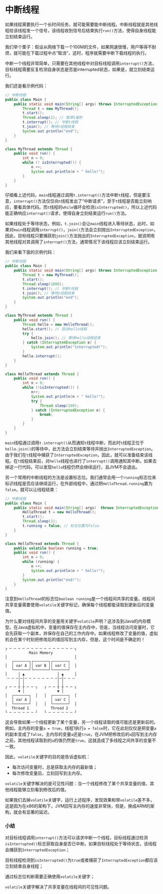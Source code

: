 # 中断线程

如果线程需要执行一个长时间任务，就可能需要能中断线程。中断线程就是其他线程给该线程发一个信号，该线程收到信号后结束执行`run()`方法，使得自身线程能立刻结束运行。

我们举个栗子：假设从网络下载一个100M的文件，如果网速很慢，用户等得不耐烦，就可能在下载过程中点“取消”，这时，程序就需要中断下载线程的执行。

中断一个线程非常简单，只需要在其他线程中对目标线程调用`interrupt()`方法，目标线程需要反复检测自身状态是否是interrupted状态，如果是，就立刻结束运行。

我们还是看示例代码：

```java
// 中断线程
public class Main {
    public static void main(String[] args) throws InterruptedException {
        Thread t = new MyThread();
        t.start();
        Thread.sleep(1); // 暂停1毫秒
        t.interrupt(); // 中断t线程
        t.join(); // 等待t线程结束
        System.out.println("end");
    }
}

class MyThread extends Thread {
    public void run() {
        int n = 0;
        while (! isInterrupted()) {
            n ++;
            System.out.println(n + " hello!");
        }
    }
}
```

仔细看上述代码，`main`线程通过调用`t.interrupt()`方法中断`t`线程，但是要注意，`interrupt()`方法仅仅向`t`线程发出了“中断请求”，至于`t`线程是否能立刻响应，要看具体代码。而`t`线程的`while`循环会检测`isInterrupted()`，所以上述代码能正确响应`interrupt()`请求，使得自身立刻结束运行`run()`方法。

如果线程处于等待状态，例如，`t.join()`会让`main`线程进入等待状态，此时，如果对`main`线程调用`interrupt()`，`join()`方法会立刻抛出`InterruptedException`，因此，目标线程只要捕获到`join()`方法抛出的`InterruptedException`，就说明有其他线程对其调用了`interrupt()`方法，通常情况下该线程应该立刻结束运行。

我们来看下面的示例代码：

```java
// 中断线程
public class Main {
    public static void main(String[] args) throws InterruptedException {
        Thread t = new MyThread();
        t.start();
        Thread.sleep(1000);
        t.interrupt(); // 中断t线程
        t.join(); // 等待t线程结束
        System.out.println("end");
    }
}

class MyThread extends Thread {
    public void run() {
        Thread hello = new HelloThread();
        hello.start(); // 启动hello线程
        try {
            hello.join(); // 等待hello线程结束
        } catch (InterruptedException e) {
            System.out.println("interrupted!");
        }
        hello.interrupt();
    }
}

class HelloThread extends Thread {
    public void run() {
        int n = 0;
        while (!isInterrupted()) {
            n++;
            System.out.println(n + " hello!");
            try {
                Thread.sleep(100);
            } catch (InterruptedException e) {
                break;
            }
        }
    }
}
```

`main`线程通过调用`t.interrupt()`从而通知`t`线程中断，而此时`t`线程正位于`hello.join()`的等待中，此方法会立刻结束等待并抛出`InterruptedException`。由于我们在`t`线程中捕获了`InterruptedException`，因此，就可以准备结束该线程。在`t`线程结束前，对`hello`线程也进行了`interrupt()`调用通知其中断。如果去掉这一行代码，可以发现`hello`线程仍然会继续运行，且JVM不会退出。

另一个常用的中断线程的方法是设置标志位。我们通常会用一个`running`标志位来标识线程是否应该继续运行，在外部线程中，通过把`HelloThread.running`置为`false`，就可以让线程结束：

```java
// 中断线程
public class Main {
    public static void main(String[] args)  throws InterruptedException {
        HelloThread t = new HelloThread();
        t.start();
        Thread.sleep(1);
        t.running = false; // 标志位置为false
    }
}

class HelloThread extends Thread {
    public volatile boolean running = true;
    public void run() {
        int n = 0;
        while (running) {
            n ++;
            System.out.println(n + " hello!");
        }
        System.out.println("end!");
    }
}
```

注意到`HelloThread`的标志位`boolean running`是一个线程间共享的变量。线程间共享变量需要使用`volatile`关键字标记，确保每个线程都能读取到更新后的变量值。

为什么要对线程间共享的变量用关键字`volatile`声明？这涉及到Java的内存模型。在Java虚拟机中，变量的值保存在主内存中，但是，当线程访问变量时，它会先获取一个副本，并保存在自己的工作内存中。如果线程修改了变量的值，虚拟机会在某个时刻把修改后的值回写到主内存，但是，这个时间是不确定的！

```ascii
┌ ─ ─ ─ ─ ─ ─ ─ ─ ─ ─ ─ ─ ─ ─ ─ ┐
           Main Memory
│                               │
   ┌───────┐┌───────┐┌───────┐
│  │ var A ││ var B ││ var C │  │
   └───────┘└───────┘└───────┘
│     │ ▲               │ ▲     │
 ─ ─ ─│─│─ ─ ─ ─ ─ ─ ─ ─│─│─ ─ ─
      │ │               │ │
┌ ─ ─ ┼ ┼ ─ ─ ┐   ┌ ─ ─ ┼ ┼ ─ ─ ┐
      ▼ │               ▼ │
│  ┌───────┐  │   │  ┌───────┐  │
   │ var A │         │ var C │
│  └───────┘  │   │  └───────┘  │
   Thread 1          Thread 2
└ ─ ─ ─ ─ ─ ─ ┘   └ ─ ─ ─ ─ ─ ─ ┘
```

这会导致如果一个线程更新了某个变量，另一个线程读取的值可能还是更新前的。例如，主内存的变量`a = true`，线程1执行`a = false`时，它在此刻仅仅是把变量`a`的副本变成了`false`，主内存的变量`a`还是`true`，在JVM把修改后的`a`回写到主内存之前，其他线程读取到的`a`的值仍然是`true`，这就造成了多线程之间共享的变量不一致。

因此，`volatile`关键字的目的是告诉虚拟机：

- 每次访问变量时，总是获取主内存的最新值；
- 每次修改变量后，立刻回写到主内存。

`volatile`关键字解决的是可见性问题：当一个线程修改了某个共享变量的值，其他线程能够立刻看到修改后的值。

如果我们去掉`volatile`关键字，运行上述程序，发现效果和带`volatile`差不多，这是因为在x86的架构下，JVM回写主内存的速度非常快，但是，换成ARM的架构，就会有显著的延迟。

### 小结

对目标线程调用`interrupt()`方法可以请求中断一个线程，目标线程通过检测`isInterrupted()`标志获取自身是否已中断。如果目标线程处于等待状态，该线程会捕获到`InterruptedException`；

目标线程检测到`isInterrupted()`为`true`或者捕获了`InterruptedException`都应该立刻结束自身线程；

通过标志位判断需要正确使用`volatile`关键字；

`volatile`关键字解决了共享变量在线程间的可见性问题。
